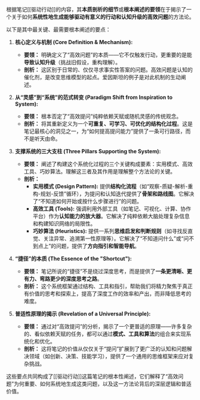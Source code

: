 根据笔记[[驱动行动]]的内容，其**本质剖析的细节**或**根本阐述的要领**在于揭示了一个关于如何**系统性地生成能够驱动有意义的行动和认知升级的高效问题**的方法论。

以下是其中最关键、最需要根本阐述的要点：

1.  **核心定义与机制 (Core Definition & Mechanism):**
    *   **要领：** 明确定义了“高效问题”的本质——它不仅触发行动，更重要的是能**导致认知升级**（挑战旧假设，重构理解）。
    *   **剖析：** 这区别于日常的、仅仅寻求事实性答案的问题。高效问题是认知的催化剂，是改变思维模型的起点。爱因斯坦的例子是对此机制的生动阐述。

2.  **从“灵感”到“系统”的范式转变 (Paradigm Shift from Inspiration to System):**
    *   **要领：** 根本否定了“高效提问”纯粹依赖天赋或随机灵感的传统观念。
    *   **剖析：** 将其重新定义为一个**可重复、可学习、可优化的结构化过程**。这是笔记最核心的洞见之一，为“如何提高提问能力”提供了一条可行路径，而不是听天由命。

3.  **支撑系统的三大支柱 (Three Pillars Supporting the System):**
    *   **要领：** 阐述了构建这个系统化过程的三个关键构成要素：实用模式、高效工具、巧妙算法。理解这三者及其作用是理解整个方法论的关键。
    *   **剖析：**
        *   **实用模式 (Design Pattern):** 提供**结构化流程**（如“观察-质疑-解析-重构-规划-反馈”循环），为提问和认知迭代提供了**骨架和路线图**。它解决了“不知道如何开始或按什么步骤进行”的问题。
        *   **高效工具 (Tools):** 强调利用外部工具（如笔记、可视化、计算、协作平台）作为**认知能力的放大器**。它解决了纯粹依赖大脑处理复杂信息和构建知识网络的局限性。
        *   **巧妙算法 (Heuristics):** 提供一系列**思维启发和判断规则**（如寻找反直觉、关注异常、追溯第一性原理等）。它解决了“不知道问什么”或“问不到点上”的问题，提供了**方向指引和智能导航**。

4.  **“捷径”的本质 (The Essence of the "Shortcut"):**
    *   **要领：** 笔记所说的“捷径”不是绕过深度思考，而是提供了**一条更清晰、更有力、弯路更少的深度思考之路**。
    *   **剖析：** 这个系统框架通过结构、工具和指引，帮助我们将精力聚焦于真正有价值的思考和探索上，提高了深度工作的效率和产出，而非降低思考的难度。

5.  **普适性原理的揭示 (Revelation of a Universal Principle):**
    *   **要领：** 通过对“高效提问”的分析，揭示了一个更普适的原理——许多复杂的、看似依赖天赋的任务，都可以通过**模式、工具和算法**的组合来实现系统化和优化。
    *   **剖析：** 这将笔记的价值从仅仅关于“提问”扩展到了更广泛的认知和问题解决领域（如创新、决策、技能学习），提供了一个通用的思维框架来应对复杂挑战。

这些要点共同构成了[[驱动行动]]这篇笔记的根本性阐述，它们解释了“高效问题”为何重要、如何系统地生成这类问题，以及这一方法论背后的深层逻辑和普适价值。